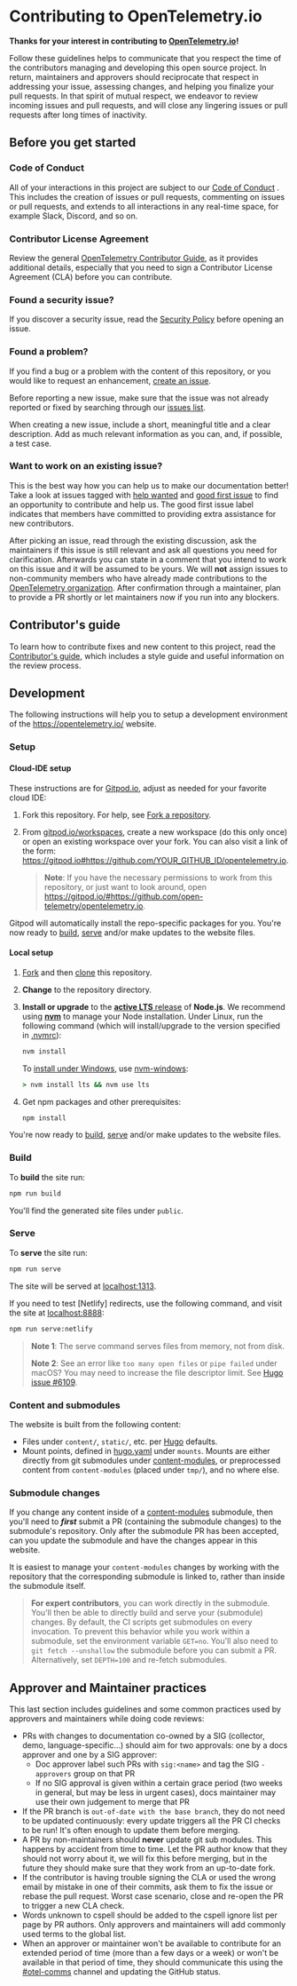 # Contributing to OpenTelemetry.io

**Thanks for your interest in contributing to
[OpenTelemetry.io](https://opentelemetry.io/)!**

Follow these guidelines helps to communicate that you respect the time of the
contributors managing and developing this open source project. In return,
maintainers and approvers should reciprocate that respect in addressing your
issue, assessing changes, and helping you finalize your pull requests. In that
spirit of mutual respect, we endeavor to review incoming issues and pull
requests, and will close any lingering issues or pull requests after long times
of inactivity.

## Before you get started

### Code of Conduct

All of your interactions in this project are subject to our
[Code of Conduct](https://github.com/open-telemetry/community/blob/main/code-of-conduct.md)
. This includes the creation of issues or pull requests, commenting on issues or
pull requests, and extends to all interactions in any real-time space, for
example Slack, Discord, and so on.

### Contributor License Agreement

Review the general
[OpenTelemetry Contributor Guide](https://github.com/open-telemetry/community/blob/main/CONTRIBUTING.md),
as it provides additional details, especially that you need to sign a
Contributor License Agreement (CLA) before you can contribute.

### Found a security issue?

If you discover a security issue, read the
[Security Policy](https://github.com/open-telemetry/opentelemetry.io/security/policy)
before opening an issue.

### Found a problem?

If you find a bug or a problem with the content of this repository, or you would
like to request an enhancement, [create an issue][new-issue].

Before reporting a new issue, make sure that the issue was not already reported
or fixed by searching through our
[issues list](https://github.com/open-telemetry/opentelemetry.io/issues?q=is%3Aissue+is%3Aopen+sort%3Aupdated-desc).

When creating a new issue, include a short, meaningful title and a clear
description. Add as much relevant information as you can, and, if possible, a
test case.

### Want to work on an existing issue?

This is the best way how you can help us to make our documentation better! Take
a look at issues tagged with
[help wanted](https://github.com/open-telemetry/opentelemetry.io/issues?q=is%3Aissue+is%3Aopen+sort%3Aupdated-desc+label%3A%22help+wanted%22)
and
[good first issue](https://github.com/open-telemetry/opentelemetry.io/issues?q=is%3Aissue+is%3Aopen+sort%3Aupdated-desc+label%3A%22good+first+issue%22)
to find an opportunity to contribute and help us. The good first issue label
indicates that members have committed to providing extra assistance for new
contributors.

After picking an issue, read through the existing discussion, ask the
maintainers if this issue is still relevant and ask all questions you need for
clarification. Afterwards you can state in a comment that you intend to work on
this issue and it will be assumed to be yours. We will **not** assign issues to
non-community members who have already made contributions to the [OpenTelemetry
organization][org]. After confirmation through a maintainer, plan to provide a
PR shortly or let maintainers now if you run into any blockers.

## Contributor's guide

To learn how to contribute fixes and new content to this project, read the
[Contributor's guide](/content/en/docs/contribute), which includes a style guide
and useful information on the review process.

## Development

The following instructions will help you to setup a development environment of
the <https://opentelemetry.io/> website.

### Setup

#### Cloud-IDE setup

These instructions are for [Gitpod.io][], adjust as needed for your favorite
cloud IDE:

1.  Fork this repository. For help, see [Fork a repository][fork].
2.  From [gitpod.io/workspaces][], create a new workspace (do this only once) or
    open an existing workspace over your fork. You can also visit a link of the
    form:
    <https://gitpod.io#https://github.com/YOUR_GITHUB_ID/opentelemetry.io>.

    > **Note**: If you have the necessary permissions to work from this
    > repository, or just want to look around, open
    > <https://gitpod.io/#https://github.com/open-telemetry/opentelemetry.io>.

Gitpod will automatically install the repo-specific packages for you. You're now
ready to [build](#build), [serve](#serve) and/or make updates to the website
files.

#### Local setup

1.  [Fork][] and then [clone][] this repository.
2.  **Change** to the repository directory.
3.  **Install or upgrade** to the [**active LTS** release][nodejs-rel] of
    **Node.js**. We recommend using **[nvm][]** to manage your Node
    installation. Under Linux, run the following command (which will
    install/upgrade to the version specified in [.nvmrc][]):

    ```sh
    nvm install
    ```

    To [install under Windows][nodejs-win], use [nvm-windows][]:

    ```cmd
    > nvm install lts && nvm use lts
    ```

4.  Get npm packages and other prerequisites:

    ```sh
    npm install
    ```

You're now ready to [build](#build), [serve](#serve) and/or make updates to the
website files.

### Build

To **build** the site run:

```sh
npm run build
```

You'll find the generated site files under `public`.

### Serve

To **serve** the site run:

```sh
npm run serve
```

The site will be served at [localhost:1313][].

If you need to test [Netlify] redirects, use the following command, and visit
the site at [localhost:8888][]:

```sh
npm run serve:netlify
```

> **Note 1**: The serve command serves files from memory, not from disk.
>
> **Note 2**: See an error like `too many open files` or `pipe failed` under
> macOS? You may need to increase the file descriptor limit. See
> [Hugo issue #6109](https://github.com/gohugoio/hugo/issues/6109).

### Content and submodules

The website is built from the following content:

- Files under `content/`, `static/`, etc. per [Hugo][] defaults.
- Mount points, defined in [hugo.yaml][] under `mounts`. Mounts are either
  directly from git submodules under [content-modules][], or preprocessed
  content from `content-modules` (placed under `tmp/`), and no where else.

[hugo.yaml]:
  https://github.com/open-telemetry/opentelemetry.io/blob/main/hugo.yaml
[content-modules]:
  https://github.com/open-telemetry/opentelemetry.io/tree/main/content-modules

### Submodule changes

If you change any content inside of a [content-modules][] submodule, then you'll
need to **_first_** submit a PR (containing the submodule changes) to the
submodule's repository. Only after the submodule PR has been accepted, can you
update the submodule and have the changes appear in this website.

It is easiest to manage your `content-modules` changes by working with the
repository that the corresponding submodule is linked to, rather than inside the
submodule itself.

> **For expert contributors**, you can work directly in the submodule. You'll
> then be able to directly build and serve your (submodule) changes. By default,
> the CI scripts get submodules on every invocation. To prevent this behavior
> while you work within a submodule, set the environment variable `GET=no`.
> You'll also need to `git fetch --unshallow` the submodule before you can
> submit a PR. Alternatively, set `DEPTH=100` and re-fetch submodules.

## Approver and Maintainer practices

This last section includes guidelines and some common practices used by
approvers and maintainers while doing code reviews:

- PRs with changes to documentation co-owned by a SIG (collector, demo,
  language-specific...) should aim for two approvals: one by a docs approver and
  one by a SIG approver:
  - Doc approver label such PRs with `sig:<name>` and tag the SIG `-approvers`
    group on that PR
  - If no SIG approval is given within a certain grace period (two weeks in
    general, but may be less in urgent cases), docs maintainer may use their own
    judgement to merge that PR
- If the PR branch is `out-of-date with the base branch`, they do not need to be
  updated continuously: every update triggers all the PR CI checks to be run!
  It's often enough to update them before merging.
- A PR by non-maintainers should **never** update git sub modules. This happens
  by accident from time to time. Let the PR author know that they should not
  worry about it, we will fix this before merging, but in the future they should
  make sure that they work from an up-to-date fork.
- If the contributor is having trouble signing the CLA or used the wrong email
  by mistake in one of their commits, ask them to fix the issue or rebase the
  pull request. Worst case scenario, close and re-open the PR to trigger a new
  CLA check.
- Words unknown to cspell should be added to the cspell ignore list per page by
  PR authors. Only approvers and maintainers will add commonly used terms to the
  global list.
- When an approver or maintainer won't be available to contribute for an
  extended period of time (more than a few days or a week) or won't be available
  in that period of time, they should communicate this using the
  [#otel-comms](https://cloud-native.slack.com/archives/C02UN96HZH6) channel and
  updating the GitHub status.

[.nvmrc]: .nvmrc
[clone]:
  https://docs.github.com/en/repositories/creating-and-managing-repositories/cloning-a-repository
[fork]: https://docs.github.com/en/get-started/quickstart/fork-a-repo
[gitpod.io]: https://gitpod.io
[gitpod.io/workspaces]: https://gitpod.io/workspaces
[hugo]: https://gohugo.io
[localhost:1313]: http://localhost:1313
[localhost:8888]: http://localhost:8888
[new-issue]:
  https://github.com/open-telemetry/opentelemetry.io/issues/new/choose
[nodejs-rel]: https://nodejs.org/en/about/previous-releases
[nodejs-win]:
  https://docs.microsoft.com/en-us/windows/dev-environment/javascript/nodejs-on-windows
[nvm]:
  https://github.com/nvm-sh/nvm/blob/master/README.md#installing-and-updating
[nvm-windows]: https://github.com/coreybutler/nvm-windows
[org]: https://github.com/open-telemetry
